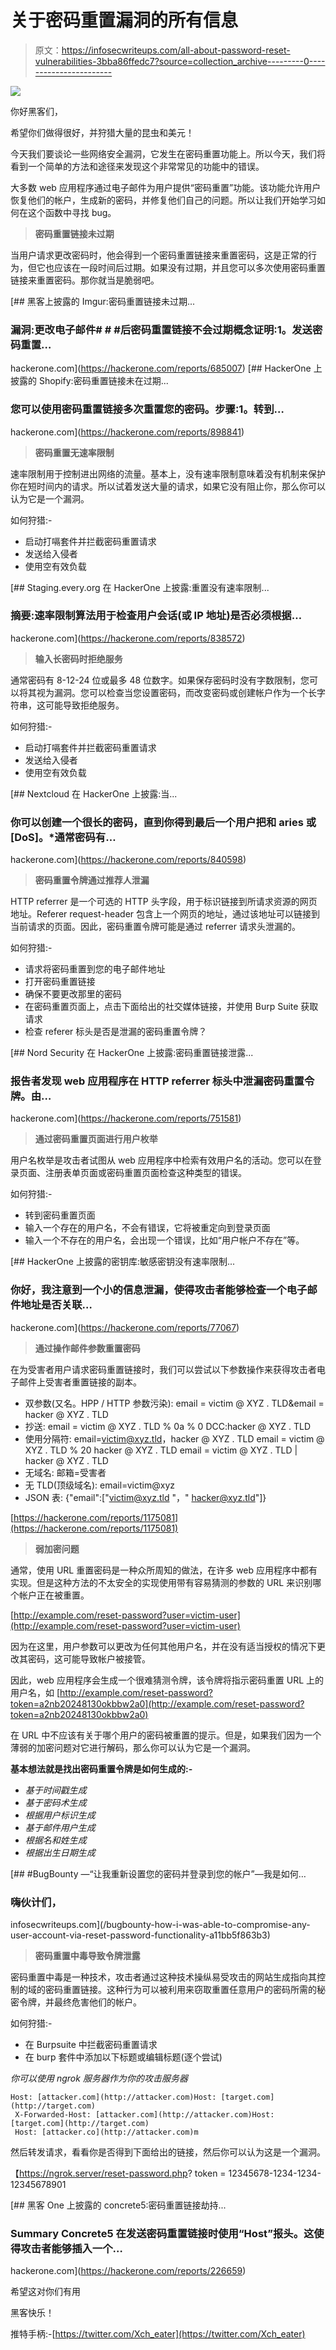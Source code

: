 # 关于密码重置漏洞的所有信息

> 原文：<https://infosecwriteups.com/all-about-password-reset-vulnerabilities-3bba86ffedc7?source=collection_archive---------0----------------------->

![](img/fdc65e8e1a98ac7c8b468c433115ea86.png)

你好黑客们，

希望你们做得很好，并狩猎大量的昆虫和美元！

今天我们要谈论一些网络安全漏洞，它发生在密码重置功能上。所以今天，我们将看到一个简单的方法和途径来发现这个非常常见的功能中的错误。

大多数 web 应用程序通过电子邮件为用户提供“密码重置”功能。该功能允许用户恢复他们的帐户，生成新的密码，并修复他们自己的问题。所以让我们开始学习如何在这个函数中寻找 bug。

> **密码重置链接未过期**

当用户请求更改密码时，他会得到一个密码重置链接来重置密码，这是正常的行为，但它也应该在一段时间后过期。如果没有过期，并且您可以多次使用密码重置链接来重置密码。那你就当是脆弱吧。

[](https://hackerone.com/reports/685007) [## 黑客上披露的 Imgur:密码重置链接未过期...

### 漏洞:更改电子邮件# # #后密码重置链接不会过期概念证明:1。发送密码重置…

hackerone.com](https://hackerone.com/reports/685007) [](https://hackerone.com/reports/898841) [## HackerOne 上披露的 Shopify:密码重置链接未在过期...

### 您可以使用密码重置链接多次重置您的密码。步骤:1。转到…

hackerone.com](https://hackerone.com/reports/898841) 

> **密码重置无速率限制**

速率限制用于控制进出网络的流量。基本上，没有速率限制意味着没有机制来保护你在短时间内的请求。所以试着发送大量的请求，如果它没有阻止你，那么你可以认为它是一个漏洞。

如何狩猎:-

*   启动打嗝套件并拦截密码重置请求
*   发送给入侵者
*   使用空有效负载

 [## Staging.every.org 在 HackerOne 上披露:重置没有速率限制...

### 摘要:速率限制算法用于检查用户会话(或 IP 地址)是否必须根据…

hackerone.com](https://hackerone.com/reports/838572) 

> **输入长密码时拒绝服务**

通常密码有 8-12-24 位或最多 48 位数字。如果保存密码时没有字数限制，您可以将其视为漏洞。您可以检查当您设置密码，而改变密码或创建帐户作为一个长字符串，这可能导致拒绝服务。

如何狩猎:-

*   启动打嗝套件并拦截密码重置请求
*   发送给入侵者
*   使用空有效负载

[](https://hackerone.com/reports/840598) [## Nextcloud 在 HackerOne 上披露:当...

### 你可以创建一个很长的密码，直到你得到最后一个用户把和 aries 或[DoS]。*通常密码有…

hackerone.com](https://hackerone.com/reports/840598) 

> **密码重置令牌通过推荐人泄漏**

HTTP referrer 是一个可选的 HTTP 头字段，用于标识链接到所请求资源的网页地址。Referer request-header 包含上一个网页的地址，通过该地址可以链接到当前请求的页面。因此，密码重置令牌可能是通过 referrer 请求头泄漏的。

如何狩猎:-

*   请求将密码重置到您的电子邮件地址
*   打开密码重置链接
*   确保不要更改那里的密码
*   在密码重置页面上，点击下面给出的社交媒体链接，并使用 Burp Suite 获取请求
*   检查 referer 标头是否是泄漏的密码重置令牌？

[](https://hackerone.com/reports/751581) [## Nord Security 在 HackerOne 上披露:密码重置链接泄露...

### 报告者发现 web 应用程序在 HTTP referrer 标头中泄漏密码重置令牌。由…

hackerone.com](https://hackerone.com/reports/751581) 

> **通过密码重置页面进行用户枚举**

用户名枚举是攻击者试图从 web 应用程序中检索有效用户名的活动。您可以在登录页面、注册表单页面或密码重置页面检查这种类型的错误。

如何狩猎:-

*   转到密码重置页面
*   输入一个存在的用户名，不会有错误，它将被重定向到登录页面
*   输入一个不存在的用户名，会出现一个错误，比如“用户帐户不存在”等。

[](https://hackerone.com/reports/77067) [## HackerOne 上披露的密钥库:敏感密钥没有速率限制...

### 你好，我注意到一个小的信息泄漏，使得攻击者能够检查一个电子邮件地址是否关联…

hackerone.com](https://hackerone.com/reports/77067) 

> **通过操作邮件参数重置密码**

在为受害者用户请求密码重置链接时，我们可以尝试以下参数操作来获得攻击者电子邮件上受害者重置链接的副本。

*   双参数(又名。HPP / HTTP 参数污染):
    email = victim @ XYZ . TLD&email = hacker @ XYZ . TLD
*   抄送:
    email = victim @ XYZ . TLD % 0a % 0 DCC:hacker @ XYZ . TLD
*   使用分隔符:
    email=victim@xyz.tld，hacker @ XYZ . TLD
    email = victim @ XYZ . TLD % 20 hacker @ XYZ . TLD
    email = victim @ XYZ . TLD | hacker @ XYZ . TLD
*   无域名:
    邮箱=受害者
*   无 TLD(顶级域名):
    email=victim@xyz
*   JSON 表:
    {"email":["victim@xyz.tld "，" hacker@xyz.tld"]}

[https://hackerone.com/reports/1175081](https://hackerone.com/reports/1175081)

> **弱加密问题**

通常，使用 URL 重置密码是一种众所周知的做法，在许多 web 应用程序中都有实现。但是这种方法的不太安全的实现使用带有容易猜测的参数的 URL 来识别哪个帐户正在被重置。

[http://example.com/reset-password?user=victim-user](http://example.com/reset-password?user=victim-user)

因为在这里，用户参数可以更改为任何其他用户名，并在没有适当授权的情况下更改其密码，这可能导致帐户被接管。

因此，web 应用程序会生成一个很难猜测令牌，该令牌将指示密码重置 URL 上的用户名，如
[http://example.com/reset-password?token=a2nb20248130okbbw2a0](http://example.com/reset-password?token=a2nb20248130okbbw2a0)

在 URL 中不应该有关于哪个用户的密码被重置的提示。但是，如果我们因为一个薄弱的加密问题对它进行解码，那么你可以认为它是一个漏洞。

**基本想法就是找出密码重置令牌是如何生成的:-**

*   *基于时间戳生成*
*   *基于密码术生成*
*   *根据用户标识生成*
*   *基于邮件用户生成*
*   *根据名和姓生成*
*   *根据出生日期生成*

[](/bugbounty-how-i-was-able-to-compromise-any-user-account-via-reset-password-functionality-a11bb5f863b3) [## #BugBounty —“让我重新设置您的密码并登录到您的帐户”—我是如何…

### 嗨伙计们，

infosecwriteups.com](/bugbounty-how-i-was-able-to-compromise-any-user-account-via-reset-password-functionality-a11bb5f863b3) 

> **密码重置中毒导致令牌泄露**

密码重置中毒是一种技术，攻击者通过这种技术操纵易受攻击的网站生成指向其控制的域的密码重置链接。这种行为可以被利用来窃取重置任意用户的密码所需的秘密令牌，并最终危害他们的帐户。

如何狩猎:-

*   在 Burpsuite 中拦截密码重置请求
*   在 burp 套件中添加以下标题或编辑标题(逐个尝试)

*你可以使用 ngrok 服务器作为你的攻击服务器*

```
Host: [attacker.com](http://attacker.com)Host: [target.com](http://target.com)
 X-Forwarded-Host: [attacker.com](http://attacker.com)Host: [target.com](http://target.com)
 Host: [attacker.co](http://attacker.com)m
```

然后转发请求，看看你是否得到下面给出的链接，然后你可以认为这是一个漏洞。

【https://ngrok.server/reset-password.php? token = 12345678-1234-1234-12345678901

[](https://hackerone.com/reports/226659) [## 黑客 One 上披露的 concrete5:密码重置链接劫持...

### Summary Concrete5 在发送密码重置链接时使用“Host”报头。这使得攻击者能够插入一个…

hackerone.com](https://hackerone.com/reports/226659) 

希望这对你们有用

黑客快乐！

推特手柄:-[https://twitter.com/Xch_eater](https://twitter.com/Xch_eater)